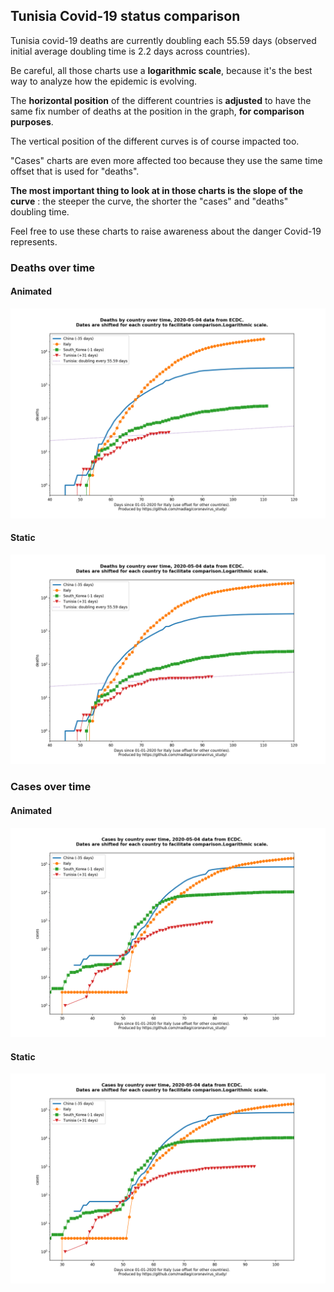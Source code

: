 ## Tunisia Covid-19 status comparison 

Tunisia covid-19 deaths are currently doubling each 55.59 days (observed initial average doubling time is 2.2 days across countries).



Be careful, all those charts use a **logarithmic scale**, because it's the best way to analyze how the epidemic is evolving.
 
The **horizontal position** of the different countries is **adjusted** to have the same fix number of deaths at the position in the graph, **for comparison purposes**.

The vertical position of the different curves is of course impacted too.

"Cases" charts are even more affected too because they use the same time offset that is used for "deaths".

**The most important thing to look at in those charts is the slope of the curve** : the steeper the curve, the shorter the "cases" and "deaths" doubling time.

Feel free to use these charts to raise awareness about the danger Covid-19 represents. 


 
### Deaths over time
 
#### Animated
![Tunisia covid-19 deaths animated chart](https://raw.githubusercontent.com/madlag/coronavirus_study/master/notebooks/graphs/2020-05-04/countries/Tunisia/2020-05-04_Tunisia_deaths.gif "Tunisia covid-19 deaths animated chart")   
 
#### Static
![Tunisia covid-19 deaths static chart](https://raw.githubusercontent.com/madlag/coronavirus_study/master/notebooks/graphs/2020-05-04/countries/Tunisia/2020-05-04_Tunisia_deaths.png "Tunisia covid-19 deaths static chart")   

 
### Cases over time
 
#### Animated
![Tunisia covid-19 cases animated chart](https://raw.githubusercontent.com/madlag/coronavirus_study/master/notebooks/graphs/2020-05-04/countries/Tunisia/2020-05-04_Tunisia_cases.gif "Tunisia covid-19 cases animated chart")   
 
#### Static
![Tunisia covid-19 cases static chart](https://raw.githubusercontent.com/madlag/coronavirus_study/master/notebooks/graphs/2020-05-04/countries/Tunisia/2020-05-04_Tunisia_cases.png "Tunisia covid-19 cases static chart")   

